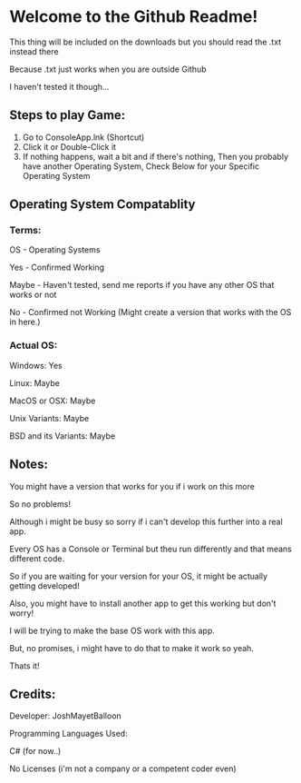 # Welcome to the Github Readme!

This thing will be included on the downloads but you should read the .txt instead there

Because .txt just works when you are outside Github

I haven't tested it though...


## Steps to play Game:
1. Go to ConsoleApp.lnk (Shortcut)
2. Click it or Double-Click it
3. If nothing happens, wait a bit and if there's nothing,
Then you probably have another Operating System, 
Check Below for your Specific Operating System

## Operating System Compatablity

### Terms:

OS - Operating Systems

Yes - Confirmed Working

Maybe - Haven't tested, send me reports if you have any other OS that works or not

No - Confirmed not Working (Might create a version that works with the OS in here.)

### Actual OS:
Windows: Yes

Linux: Maybe

MacOS or OSX: Maybe

Unix Variants: Maybe

BSD and its Variants: Maybe

## Notes:

You might have a version that works for you if i work on this more

So no problems!

Although i might be busy so sorry if i can't develop this further into a real app.

Every OS has a Console or Terminal but theu run differently and that means different code.

So if you are waiting for your version for your OS, it might be actually getting developed!

Also, you might have to install another app to get this working but don't worry!

I will be trying to make the base OS work with this app. 

But, no promises, i might have to do that to make it work so yeah.

Thats it!

## Credits:

Developer: JoshMayetBalloon 

Programming Languages Used:

C# (for now..)

No Licenses (i'm not a company or a competent coder even)
